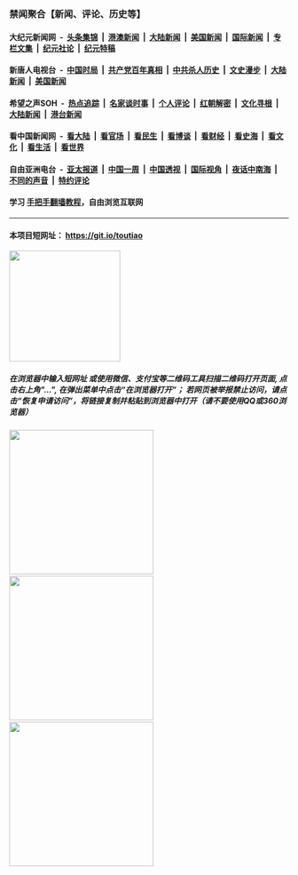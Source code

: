 ### 禁闻聚合【新闻、评论、历史等】

#### 大纪元新闻网 &nbsp;-&nbsp; [头条集锦](indexes/E头条集锦.md?t=02080944) &nbsp;|&nbsp; [港澳新闻](indexes/E港澳新闻.md?t=02080944)  &nbsp;|&nbsp; [大陆新闻](indexes/E大陆新闻.md?t=02080944) &nbsp;|&nbsp; [美国新闻](indexes/E美国新闻.md?t=02080944) &nbsp;|&nbsp; [国际新闻](indexes/E国际新闻.md?t=02080944) &nbsp;|&nbsp; [专栏文集](indexes/E专栏文集.md?t=02080944) &nbsp;|&nbsp; [纪元社论](indexes/E纪元社论.md?t=02080944) &nbsp;|&nbsp; [纪元特稿](indexes/E纪元特稿.md?t=02080944) 

#### 新唐人电视台 &nbsp;-&nbsp; [中国时局](indexes/N中国时局.md?t=02080944) &nbsp;|&nbsp; [共产党百年真相](indexes/N共产党百年真相.md?t=02080944) &nbsp;|&nbsp; [中共杀人历史](indexes/N中共杀人历史.md?t=02080944) &nbsp;|&nbsp; [文史漫步](indexes/N文史漫步.md?t=02080944) &nbsp;|&nbsp; [大陆新闻](indexes/N大陆新闻.md?t=02080944) &nbsp;|&nbsp; [美国新闻](indexes/N美国新闻.md?t=02080944)

#### 希望之声SOH &nbsp;-&nbsp; [热点追踪](indexes/H热点追踪.md?t=02080944) &nbsp;|&nbsp; [名家谈时事](indexes/H名家谈时事.md?t=02080944) &nbsp;|&nbsp; [个人评论](indexes/H个人评论.md?t=02080944)  &nbsp;|&nbsp; [红朝解密](indexes/H红朝解密.md?t=02080944) &nbsp;|&nbsp; [文化寻根](indexes/H文化寻根.md?t=02080944) &nbsp;|&nbsp; [大陆新闻](indexes/H大陆新闻.md?t=02080944) &nbsp;|&nbsp; [港台新闻](indexes/H港台新闻.md?t=02080944)

#### 看中国新闻网 &nbsp;-&nbsp; [看大陆](indexes/S看大陆.md?t=02080944) &nbsp;|&nbsp; [看官场](indexes/S看官场.md?t=02080944) &nbsp;|&nbsp; [看民生](indexes/S看民生.md?t=02080944)  &nbsp;|&nbsp; [看博谈](indexes/S看博谈.md?t=02080944) &nbsp;|&nbsp; [看财经](indexes/S看财经.md?t=02080944) &nbsp;|&nbsp; [看史海](indexes/S看史海.md?t=02080944) &nbsp;|&nbsp; [看文化](indexes/S看文化.md?t=02080944) &nbsp;|&nbsp; [看生活](indexes/S看生活.md?t=02080944) &nbsp;|&nbsp; [看世界](indexes/S看世界.md?t=02080944)

#### 自由亚洲电台 &nbsp;-&nbsp; [亚太报道](indexes/R亚太报道.md?t=02080944) &nbsp;|&nbsp; [中国一周](indexes/R中国一周.md?t=02080944) &nbsp;|&nbsp; [中国透视](indexes/R中国透视.md?t=02080944)  &nbsp;|&nbsp; [国际视角](indexes/R国际视角.md?t=02080944) &nbsp;|&nbsp; [夜话中南海](indexes/R夜话中南海.md?t=02080944) &nbsp;|&nbsp; [不同的声音](indexes/R不同的声音.md?t=02080944) &nbsp;|&nbsp; [特约评论](indexes/R特约评论.md?t=02080944)

#### 学习 [手把手翻墙教程](https://github.com/gfw-breaker/guides/wiki)，自由浏览互联网

----

#### 本项目短网址： https://git.io/toutiao
<img src="https://raw.githubusercontent.com/gfw-breaker/banned-news/master/scripts/img/qr.png" width="200px"/>  

##### 在浏览器中输入短网址 或使用微信、支付宝等二维码工具扫描二维码打开页面, 点击右上角"...", 在弹出菜单中点击“在浏览器打开”； 若网页被举报禁止访问，请点击“恢复申请访问”，将链接复制并粘贴到浏览器中打开（请不要使用QQ或360浏览器）

<img src="https://raw.githubusercontent.com/gfw-breaker/banned-news/master/scripts/img/1.png" width="260px"/> &nbsp; <img src="https://raw.githubusercontent.com/gfw-breaker/banned-news/master/scripts/img/2.png" width="260px"/> &nbsp; <img src="https://raw.githubusercontent.com/gfw-breaker/banned-news/master/scripts/img/3.png" width="260px"/>
